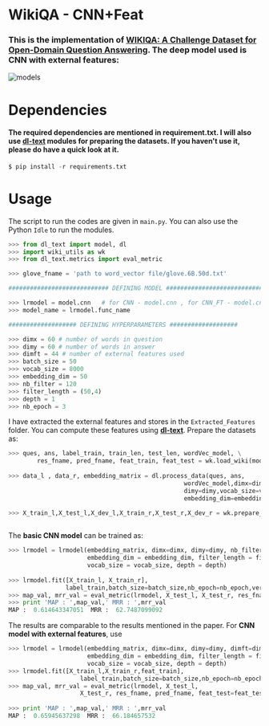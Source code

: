 # WikiQA - CNN+Feat
### This is the implementation of [WIKIQA: A Challenge Dataset for Open-Domain Question Answering](https://aclweb.org/anthology/D15-1237). The deep model used is CNN with external features:
![models](https://github.com/GauravBh1010tt/DeepLearn/blob/master/WikiQA_CNN%2BFeat/im1.JPG)

# Dependencies
#### The required dependencies are mentioned in requirement.txt. I will also use **[dl-text](https://github.com/GauravBh1010tt/DL-text)** modules for preparing the datasets. If you haven't use it, please do have a quick look at it. 

```python
$ pip install -r requirements.txt
```

# Usage
The script to run the codes are given in ```main.py```. You can also use the Python ```Idle``` to run the modules.

```python
>>> from dl_text import model, dl
>>> import wiki_utils as wk
>>> from dl_text.metrics import eval_metric

>>> glove_fname = 'path to word_vector file/glove.6B.50d.txt'

############################ DEFINING MODEL ############################

>>> lrmodel = model.cnn   # for CNN - model.cnn , for CNN_FT - model.cnn_ft
>>> model_name = lrmodel.func_name

################### DEFINING HYPERPARAMETERS ###################

>>> dimx = 60 # number of words in question
>>> dimy = 60 # number of words in answer
>>> dimft = 44 # number of external features used
>>> batch_size = 50
>>> vocab_size = 8000
>>> embedding_dim = 50
>>> nb_filter = 120
>>> filter_length = (50,4)
>>> depth = 1
>>> nb_epoch = 3
```
I have extracted the external features and stores in the ```Extracted_Features``` folder. You can compute these features using **[dl-text](https://github.com/GauravBh1010tt/DL-text)**. Prepare the datasets as:

```python
>>> ques, ans, label_train, train_len, test_len, wordVec_model, \
        res_fname, pred_fname, feat_train, feat_test = wk.load_wiki(model_name, glove_fname)
            
>>> data_l , data_r, embedding_matrix = dl.process_data(ques, ans,
                                                 wordVec_model,dimx=dimx,
                                                 dimy=dimy,vocab_size=vocab_size,
                                                 embedding_dim=embedding_dim)

>>> X_train_l,X_test_l,X_dev_l,X_train_r,X_test_r,X_dev_r = wk.prepare_train_test(data_l,data_r,
                                                                           train_len,test_len)
```

The **basic CNN model** can be trained as:
```python
>>> lrmodel = lrmodel(embedding_matrix, dimx=dimx, dimy=dimy, nb_filter = nb_filter, 
                      embedding_dim = embedding_dim, filter_length = filter_length,
                      vocab_size = vocab_size, depth = depth)
    
>>> lrmodel.fit([X_train_l, X_train_r],
                label_train,batch_size=batch_size,nb_epoch=nb_epoch,verbose=2)
>>> map_val, mrr_val = eval_metric(lrmodel, X_test_l, X_test_r, res_fname, pred_fname)
>>> print 'MAP : ',map_val,' MRR : ',mrr_val
MAP :  0.614643347051  MRR :  62.7487099092
```
The results are comparable to the results mentioned in the paper. For **CNN model with external features**, use 


```python
>>> lrmodel = lrmodel(embedding_matrix, dimx=dimx, dimy=dimy, dimft=dimft, nb_filter = nb_filter, 
                      embedding_dim = embedding_dim, filter_length = filter_length,
                      vocab_size = vocab_size, depth = depth)
>>> lrmodel.fit([X_train_l,X_train_r,feat_train],
                    label_train,batch_size=batch_size,nb_epoch=nb_epoch,verbose=2)
>>> map_val, mrr_val = eval_metric(lrmodel, X_test_l,
                    X_test_r, res_fname, pred_fname, feat_test=feat_test)
    
>>> print 'MAP : ',map_val,' MRR : ',mrr_val
MAP :  0.65945637298  MRR :  66.184657532
```
